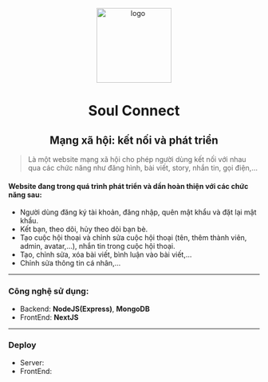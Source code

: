 <p align="center" >
  <img style="width:150px; height:150px; " src='https://cdn-icons-png.flaticon.com/512/4187/4187272.png' alt='logo'/>
</p>
<h1 align="center"> Soul Connect </h1>
<h2 align="center"> Mạng xã hội: kết nối và phát triển </h2>


> Là một website mạng xã hội cho phép người dùng kết nối với nhau qua các chức năng như đăng hình, bài viết, story, nhắn tin, gọi điện,…

#### Website đang trong quá trình phát triển và dần hoàn thiện với các chức năng sau:
  - Người dùng đăng ký tài khoản, đăng nhập, quên mật khẩu và đặt lại mật khẩu.
  - Kết bạn, theo dõi, hủy theo dõi bạn bè.­
  - Tạo cuộc hội thoại và chỉnh sửa cuộc hội thoại (tên, thêm thành viên, admin, avatar,…), nhắn tin trong cuộc hội thoại.­
  - Tạo, chỉnh sửa, xóa bài viết, bình luận vào bài viết,…
  - Chỉnh sửa thông tin cá nhân,...

- - -
### Công nghệ sử dụng:

  - Backend: **NodeJS(Express)**, **MongoDB**
  - FrontEnd: **NextJS**

- - -

### Deploy

  - Server: 
  - FrontEnd: 